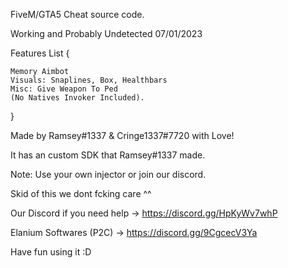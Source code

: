 FiveM/GTA5 Cheat source code. 

Working and Probably Undetected 07/01/2023

Features List {

    Memory Aimbot
    Visuals: Snaplines, Box, Healthbars
    Misc: Give Weapon To Ped 
    (No Natives Invoker Included).
}

Made by Ramsey#1337 & Cringe1337#7720 with Love!
                
It has an custom SDK that Ramsey#1337 made. 

Note: Use your own injector or join our discord.

Skid of this we dont fcking care ^^
    
Our Discord if you need help -> https://discord.gg/HpKyWv7whP
            
Elanium Softwares (P2C) -> https://discord.gg/9CgcecV3Ya

Have fun using it :D
